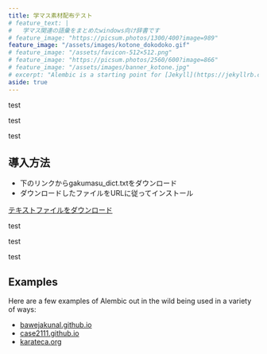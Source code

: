 ```yaml
---
title: 学マス素材配布テスト
# feature_text: |
#   学マス関連の語彙をまとめたwindows向け辞書です
# feature_image: "https://picsum.photos/1300/400?image=989"
feature_image: "/assets/images/kotone_dokodoko.gif"
# feature_image: "/assets/favicon-512×512.png"
# feature_image: "https://picsum.photos/2560/600?image=866"
# feature_image: "/assets/images/banner_kotone.jpg"
# excerpt: "Alembic is a starting point for [Jekyll](https://jekyllrb.com/) projects. Rather than starting from scratch, this boilerplate is designed to get the ball rolling immediately. Install it, configure it, tweak it, push it."
aside: true
---
```


test

test

test

<!-- 清夏と入力するとき、わざわざ「清い夏」と入力してから”い”を消すのは面倒ですよね。そんなときに役立つのがこの辞書です。学マス関連の語彙をまとめたwindows向け辞書です。 -->


## 導入方法

- 下のリンクからgakumasu_dict.txtをダウンロード
- ダウンロードしたファイルをURLに従ってインストール

<a href="distributed_file.txt" download>テキストファイルをダウンロード</a>

test

test

test


## Examples

Here are a few examples of Alembic out in the wild being used in a variety of ways:

- [bawejakunal.github.io](https://bawejakunal.github.io/)
- [case2111.github.io](https://case2111.github.io/)
- [karateca.org](https://www.karateca.org/)
